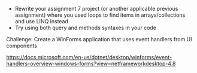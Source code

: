 * Rewrite your assignment 7 project (or another applicable previous assignment) where you used loops to find items in arrays/collections and use LINQ instead
* Try using both query and methods syntaxes in your code

Challenge: Create a WinForms application that uses event handlers from UI components 

https://docs.microsoft.com/en-us/dotnet/desktop/winforms/event-handlers-overview-windows-forms?view=netframeworkdesktop-4.8
